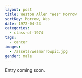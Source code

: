 ```yaml
---
layout: post
title: Weston Allen "Wes" Morrow
sortKey: Morrow, Wes
date: 1972-04-23
categories:
  - class-of-1974
tags:
  - cancer
images:
  - /assets/wesmorrowpic.jpg
gender: male
---
```

E﻿ntry coming soon.